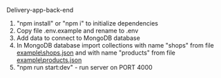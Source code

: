 Delivery-app-back-end

1. "npm install" or "npm i" to initialize dependencies
2. Copy file .env.example and rename to .env
3. Add data to connect to MongoDB database
4. In MongoDB database import collections with name "shops" from file [example\shops.json](https://github.com/danilenkova/delivery-app-back-end/tree/main/example/shops.json) and with name "products" from file [example\products.json](https://github.com/danilenkova/delivery-app-back-end/tree/main/example/products.json)
5. "npm run start:dev" - run server on PORT 4000
